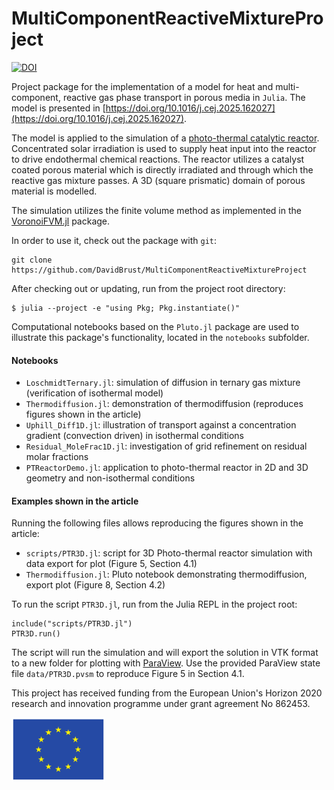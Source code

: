 MultiComponentReactiveMixtureProject
====================================

[![DOI](https://zenodo.org/badge/643598052.svg)](https://zenodo.org/doi/10.5281/zenodo.10901335) 


Project package for the implementation of a model for heat and multi-component, reactive gas phase transport in porous media in ``Julia``. The model is presented in [https://doi.org/10.1016/j.cej.2025.162027](https://doi.org/10.1016/j.cej.2025.162027).

The model is applied to the simulation of a [photo-thermal catalytic reactor](https://doi.org/10.1016/j.jece.2024.113372). 
Concentrated solar irradiation is used to supply heat input into the reactor to drive endothermal chemical reactions.
The reactor utilizes a catalyst coated porous material which is directly irradiated and through which the reactive gas mixture passes.
A 3D (square prismatic) domain of porous material is modelled.

The simulation utilizes the finite volume method as implemented in the
[VoronoiFVM.jl](https://github.com/j-fu/VoronoiFVM.jl) package.

In order to use it, check out the package with ``git``:
```
git clone https://github.com/DavidBrust/MultiComponentReactiveMixtureProject
```

After checking out or updating, run from the project root directory:
```
$ julia --project -e "using Pkg; Pkg.instantiate()"
```

Computational notebooks based on the ``Pluto.jl`` package are used to illustrate this package's functionality, located in the ``notebooks`` subfolder.

#### Notebooks

- `LoschmidtTernary.jl`: simulation of diffusion in ternary gas mixture (verification of isothermal model)
- `Thermodiffusion.jl`: demonstration of thermodiffusion (reproduces figures shown in the article)
- `Uphill_Diff1D.jl`: illustration of transport against a concentration gradient (convection driven) in isothermal conditions
- `Residual_MoleFrac1D.jl`: investigation of grid refinement on residual molar fractions
- `PTReactorDemo.jl`: application to photo-thermal reactor in 2D and 3D geometry and non-isothermal conditions

#### Examples shown in the article
Running the following files allows reproducing the figures shown in the article:
- `scripts/PTR3D.jl`: script for 3D Photo-thermal reactor simulation with data export for plot (Figure 5, Section 4.1)
- `Thermodiffusion.jl`: Pluto notebook demonstrating thermodiffusion, export plot (Figure 8, Section 4.2)

To run the script `PTR3D.jl`, run from the Julia REPL in the project root:
```
include("scripts/PTR3D.jl")
PTR3D.run()
```

The script will run the simulation and will export the solution in VTK format to a new folder for plotting with [ParaView](https://www.paraview.org/). Use the provided ParaView state file `data/PTR3D.pvsm` to reproduce Figure 5 in Section 4.1.

This project has received funding from the European Union's Horizon 2020 research and innovation
programme under grant agreement No 862453.

<img src="assets/flag_yellow_eps.svg" alt="Flag of the European Union" width="150"/>